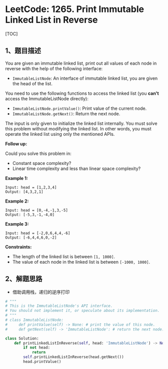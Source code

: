 # LeetCode: 1265. Print Immutable Linked List in Reverse

[TOC]

## 1、题目描述

You are given an immutable linked list, print out all values of each node in reverse with the help of the following interface:

-   `ImmutableListNode`: An interface of immutable linked list, you are given the head of the list.

You need to use the following functions to access the linked list (you **can't** access the ImmutableListNode directly):

-   `ImmutableListNode.printValue()`: Print value of the current node.
-   `ImmutableListNode.getNext()`: Return the next node.


The input is only given to initialize the linked list internally. You must solve this problem without modifying the linked list. In other words, you must operate the linked list using only the mentioned APIs.

 

**Follow up:**

Could you solve this problem in:

-   Constant space complexity?
-   Linear time complexity and less than linear space complexity?



**Example 1:**

```
Input: head = [1,2,3,4]
Output: [4,3,2,1]
```


**Example 2:**

```
Input: head = [0,-4,-1,3,-5]
Output: [-5,3,-1,-4,0]
```


**Example 3:**

```
Input: head = [-2,0,6,4,4,-6]
Output: [-6,4,4,6,0,-2]
```

**Constraints:**

-   The length of the linked list is between `[1, 1000]`.
-   The value of each node in the linked list is between `[-1000, 1000]`.



## 2、解题思路

-   借助调用栈，递归的逆序打印



```python
# """
# This is the ImmutableListNode's API interface.
# You should not implement it, or speculate about its implementation.
# """
# class ImmutableListNode:
#     def printValue(self) -> None: # print the value of this node.
#     def getNext(self) -> 'ImmutableListNode': # return the next node.

class Solution:
    def printLinkedListInReverse(self, head: 'ImmutableListNode') -> None:
        if not head:
            return
        self.printLinkedListInReverse(head.getNext())
        head.printValue()
```

